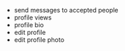 - send messages to accepted people
- profile views
- profile bio
- edit profile
- edit profile photo
